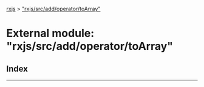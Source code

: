 [rxjs](../README.md) > ["rxjs/src/add/operator/toArray"](../modules/_rxjs_src_add_operator_toarray_.md)

# External module: "rxjs/src/add/operator/toArray"

## Index

---

